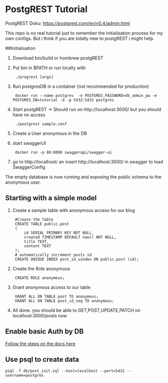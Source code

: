 # PostgREST Tutorial
PostgREST Doku:
	https://postgrest.com/en/v0.4/admin.html

This repo is no real tutorial just to remember the initialisation process for my own configs.
But i think if you are totally new to postgREST i might help.

##Initialisation
1. Download bin/build or hombrew postgREST
2. Put bin in $PATH or run locally with 

        ./progrest [args]
3. Run postgresDB in a container (not recommended for production)

        docker run --name postgres  -e POSTGRES_PASSWORD=db_admin_pw -e POSTGRES_DB=tutorial -d -p 5432:5432 postgres

4. Start postgREST -> Should run on http://localhost:3000/ but you should have no access
        
        ./postgrest sample.conf

5. Create a User anonymous in the DB
6. start swaggerUI
     
        docker run -p 80:8080 swaggerapi/swagger-ui

7. go to http://localhost/ an insert http://localhost:3000/ in swagger to load SwaggerConfig

The empty database is now running and exposing the public schema to the anonymous user.

## Starting with a simple model

1. Create a sample table with anonymous access for our blog
        
        #Create the Table
        CREATE TABLE public.post
        (   
            id SERIAL PRIMARY KEY NOT NULL,
            created TIMESTAMP DEFAULT now() NOT NULL,
            title TEXT,
            content TEXT
        );
        # automatically increment posts id
        CREATE UNIQUE INDEX post_id_uindex ON public.post (id);
        
2. Create the Role anonymous
    
        CREATE ROLE anonymous;

3. Grant anonymous access to our table
    
        GRANT ALL ON TABLE post TO anonymous;
        GRANT ALL ON TABLE post_id_seq TO anonymous;

4. All done. you should be able to GET,POST,UPDATE,PATCH on localhost:3000/posts now
    
## Enable basic Auth by DB
[Follow the steps on the docs here](https://postgrest.com/en/v0.4/auth.html#sql-user-management)

## Use psql to create data

    psql -f db/post_init.sql --host=localhost --port=5432 --username=postgres 